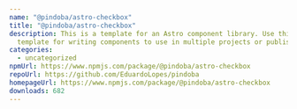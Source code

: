 ```yaml
---
name: "@pindoba/astro-checkbox"
title: "@pindoba/astro-checkbox"
description: This is a template for an Astro component library. Use this
  template for writing components to use in multiple projects or publish to NPM.
categories:
  - uncategorized
npmUrl: https://www.npmjs.com/package/@pindoba/astro-checkbox
repoUrl: https://github.com/EduardoLopes/pindoba
homepageUrl: https://www.npmjs.com/package/@pindoba/astro-checkbox
downloads: 682
---
```

